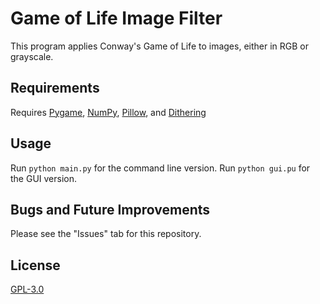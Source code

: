 # Game of Life Image Filter
This program applies Conway's Game of Life to images, either in RGB or grayscale.

## Requirements
Requires [Pygame](https://www.pygame.org/), [NumPy](https://numpy.org/), [Pillow](https://python-pillow.org/), and [Dithering](https://pypi.org/project/dithering/)

## Usage
Run `python main.py` for the command line version.
Run `python gui.pu` for the GUI version.

## Bugs and Future Improvements
Please see the "Issues" tab for this repository.

## License
[GPL-3.0](https://www.gnu.org/licenses/gpl-3.0.html)
